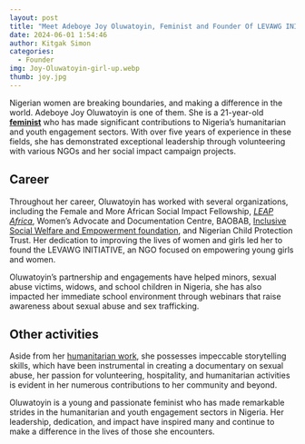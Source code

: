```yaml
---
layout: post
title: "Meet Adeboye Joy Oluwatoyin, Feminist and Founder Of LEVAWG INITIATIVE"
date: 2024-06-01 1:54:46
author: Kitgak Simon
categories:
  - Founder
img: Joy-Oluwatoyin-girl-up.webp
thumb: joy.jpg
---
```


Nigerian women are breaking boundaries, and making a difference in the world. Adeboye Joy Oluwatoyin is one of them. She is a 21-year-old [**feminist**](https://womenofrubies.com/2023/03/08/12-black-canadian-pacesetters-and-feminists-who-inspire-us/) who has made significant contributions to Nigeria’s humanitarian and youth engagement sectors. With over five years of experience in these fields, she has demonstrated exceptional leadership through volunteering with various NGOs and her social impact campaign projects.

## Career

Throughout her career, Oluwatoyin has worked with several organizations, including the Female and More African Social Impact Fellowship, [_LEAP Africa_](https://womenofrubies.com/2023/03/31/9to5chick-recognises-top-100-career-women-in-africa/), Women’s Advocate and Documentation Centre, BAOBAB, [Inclusive Social Welfare and Empowerment foundation](https://inclusiveswef.co.uk/), and Nigerian Child Protection Trust. Her dedication to improving the lives of women and girls led her to found the LEVAWG INITIATIVE, an NGO focused on empowering young girls and women.

Oluwatoyin’s partnership and engagements have helped minors, sexual abuse victims, widows, and school children in Nigeria, she has also impacted her immediate school environment through webinars that raise awareness about sexual abuse and sex trafficking.

## Other activities

Aside from her [humanitarian work](https://womenofrubies.com/2023/05/01/five-self-help-books-to-boost-your-career-and-your-confidence/), she possesses impeccable storytelling skills, which have been instrumental in creating a documentary on sexual abuse, her passion for volunteering, hospitality, and humanitarian activities is evident in her numerous contributions to her community and beyond.

Oluwatoyin is a young and passionate feminist who has made remarkable strides in the humanitarian and youth engagement sectors in Nigeria. Her leadership, dedication, and impact have inspired many and continue to make a difference in the lives of those she encounters.
